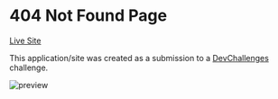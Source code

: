 # 404 Not Found Page
[Live Site]()

This application/site was created as a submission to a [DevChallenges](https://devchallenges.io/paths/responsive-web-developer) challenge. 



![preview](css/assets/preview.png)
